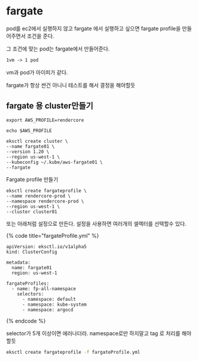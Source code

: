 # fargate

pod를 ec2에서 실행하지 않고 fargate 에서 실행하고 싶으면 fargate profile을 만들어주면서 조건을 준다.

그 조건에 맞는 pod는 fargate에서 만들어준다.

```txt
1vm -> 1 pod
```

vm과 pod가 아이피가 같다.

fargate가 항상 싼건 아니니 테스트를 해서 결정을 해야할듯

## fargate 용 cluster만들기

```text
export AWS_PROFILE=rendercore

echo $AWS_PROFILE

eksctl create cluster \
--name fargate01 \
--version 1.20 \
--region us-west-1 \
--kubeconfig ~/.kube/aws-fargate01 \
--fargate
```

Fargate profile 만들기

```text
eksctl create fargateprofile \
--name rendercore-prod \
--namespace rendercore-prod \
--region us-west-1 \
--cluster cluster01
```

또는 아래처럼 설정으로 만든다. 설정을 사용하면 여러개의 셀렉터를 선택할수 있다.

{% code title="fargateProfile.yml" %}

```text
apiVersion: eksctl.io/v1alpha5
kind: ClusterConfig

metadata:
  name: fargate01
  region: us-west-1

fargateProfiles:
  - name: fp-all-namespace
    selectors:
      - namespace: default
      - namespace: kube-system
      - namespace: argocd
```

{% endcode %}

selector가 5개 이상이면 에러나더라. namespace로만 하지말고 tag 로 처리를 해야할듯

```sh
eksctl create fargateprofile -f fargateProfile.yml
```
